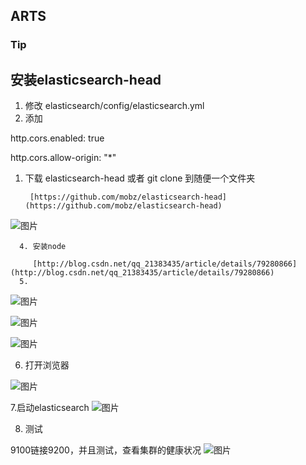 ## ARTS

### Tip

## 安装elasticsearch-head

1. 修改 elasticsearch/config/elasticsearch.yml
2. 添加

http.cors.enabled: true

http.cors.allow-origin: "*"

1. 下载 elasticsearch-head 或者 git clone 到随便一个文件夹

	    [https://github.com/mobz/elasticsearch-head](https://github.com/mobz/elasticsearch-head)    
![图片](https://uploader.shimo.im/f/bWRcYnSCPlYURtil.png!thumbnail)

      4. 安装node

         [http://blog.csdn.net/qq_21383435/article/details/79280866](http://blog.csdn.net/qq_21383435/article/details/79280866)         
      5.
![图片](https://uploader.shimo.im/f/bFcapTFWMBEOINTx.png!thumbnail)

![图片](https://uploader.shimo.im/f/eH1Bgz0IssIkcHph.png!thumbnail)

![图片](https://uploader.shimo.im/f/8tuIX42MPIo0EaDv.png!thumbnail)
  
6. 打开浏览器

![图片](https://uploader.shimo.im/f/l4c7ScYopjc5tH5w.png!thumbnail)

7.启动elasticsearch
![图片](https://uploader.shimo.im/f/L5pSuKGBDEMJSelk.png!thumbnail)

8. 测试

9100链接9200，并且测试，查看集群的健康状况
![图片](https://uploader.shimo.im/f/V1yCcgzVNvYLJ6xX.png!thumbnail)

